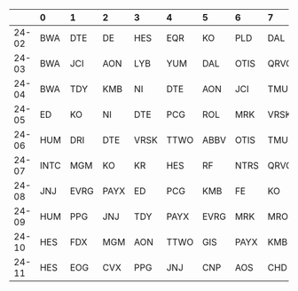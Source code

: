 |       | 0    | 1    | 2    | 3    | 4    | 5    | 6    | 7    | 8    | 9     |
|:------|:-----|:-----|:-----|:-----|:-----|:-----|:-----|:-----|:-----|:------|
| 24-02 | BWA  | DTE  | DE   | HES  | EQR  | KO   | PLD  | DAL  | KR   | MNST  |
| 24-03 | BWA  | JCI  | AON  | LYB  | YUM  | DAL  | OTIS | QRVO | KR   | CMCSA |
| 24-04 | BWA  | TDY  | KMB  | NI   | DTE  | AON  | JCI  | TMUS | HES  | BKR   |
| 24-05 | ED   | KO   | NI   | DTE  | PCG  | ROL  | MRK  | VRSK | TMUS | TTWO  |
| 24-06 | HUM  | DRI  | DTE  | VRSK | TTWO | ABBV | OTIS | TMUS | TJX  | NWSA  |
| 24-07 | INTC | MGM  | KO   | KR   | HES  | RF   | NTRS | QRVO |      |       |
| 24-08 | JNJ  | EVRG | PAYX | ED   | PCG  | KMB  | FE   | KO   | MO   | PPL   |
| 24-09 | HUM  | PPG  | JNJ  | TDY  | PAYX | EVRG | MRK  | MRO  | KDP  | OTIS  |
| 24-10 | HES  | FDX  | MGM  | AON  | TTWO | GIS  | PAYX | KMB  | SYY  | PNW   |
| 24-11 | HES  | EOG  | CVX  | PPG  | JNJ  | CNP  | AOS  | CHD  | HST  | TTWO  |
